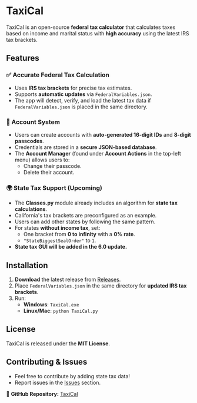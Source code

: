 # TaxiCal  

TaxiCal is an open-source **federal tax calculator** that calculates taxes based on income and marital status with **high accuracy** using the latest IRS tax brackets.  

## Features  

### **✅ Accurate Federal Tax Calculation**  
- Uses **IRS tax brackets** for precise tax estimates.  
- Supports **automatic updates** via `FederalVariables.json`.  
- The app will detect, verify, and load the latest tax data if `FederalVariables.json` is placed in the same directory.  

### **🔐 Account System**  
- Users can create accounts with **auto-generated 16-digit IDs** and **8-digit passcodes**.  
- Credentials are stored in a **secure JSON-based database**.  
- The **Account Manager** (found under **Account Actions** in the top-left menu) allows users to:  
  - Change their passcode.  
  - Delete their account.  

### **🌍 State Tax Support (Upcoming)**  
- The **Classes.py** module already includes an algorithm for **state tax calculations**.  
- California's tax brackets are preconfigured as an example.  
- Users can add other states by following the same pattern.  
- For states **without income tax**, set:  
  - One bracket from **0 to infinity** with a **0% rate**.  
  - `"StateBiggestSealOrder"` to `1`.  
- **State tax GUI will be added in the 6.0 update.**  

## Installation  
1. **Download** the latest release from [Releases](https://github.com/AbdallaElsuni/TaxiCal/releases).  
2. Place `FederalVariables.json` in the same directory for **updated IRS tax brackets**.  
3. Run:  
   - **Windows**: `TaxiCal.exe`  
   - **Linux/Mac**: `python TaxiCal.py`  

## License  
TaxiCal is released under the **MIT License**.  

## Contributing & Issues  
- Feel free to contribute by adding state tax data!  
- Report issues in the [Issues](https://github.com/AbdallaElsuni/TaxiCal/issues) section.  

📌 **GitHub Repository:** [TaxiCal](https://github.com/AbdallaElsuni/TaxiCal)  
